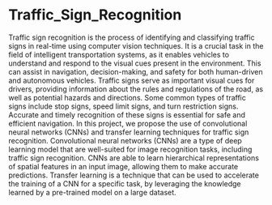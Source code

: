 # Traffic_Sign_Recognition

Traffic sign recognition is the process of identifying and classifying traffic signs in real-time using computer vision techniques. It is a crucial task in the field of intelligent transportation systems, as it enables vehicles to understand and respond to the visual cues present in the environment. This can assist in navigation, decision-making, and safety for both human-driven and autonomous vehicles.
Traffic signs serve as important visual cues for drivers, providing information about the rules and regulations of the road, as well as potential hazards and directions. Some common types of traffic signs include stop signs, speed limit signs, and turn restriction signs. Accurate and timely recognition of these signs is essential for safe and efficient navigation.
In this project, we propose the use of convolutional neural networks (CNNs) and transfer learning techniques for traffic sign recognition. Convolutional neural networks (CNNs) are a type of deep learning model that are well-suited for image recognition tasks, including traffic sign recognition. CNNs are able to learn hierarchical representations of spatial features in an input image, allowing them to make accurate predictions. Transfer learning is a technique that can be used to accelerate the training of a CNN for a specific task, by leveraging the knowledge learned by a pre-trained model on a large dataset.
